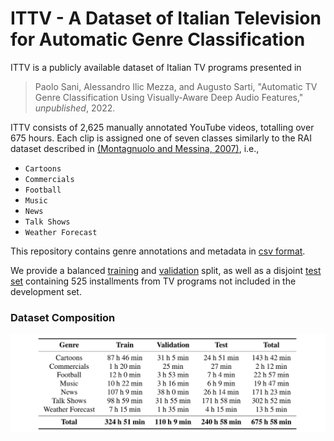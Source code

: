 # ITTV - A Dataset of Italian Television for Automatic Genre Classification

ITTV is a publicly available dataset of Italian TV programs presented in

> Paolo Sani, Alessandro Ilic Mezza, and Augusto Sarti, "Automatic TV Genre Classification Using Visually-Aware Deep Audio Features," _unpublished_, 2022.

ITTV consists of 2,625 manually annotated YouTube videos, totalling over 675 hours. Each clip is assigned one of seven classes similarly to the 
RAI dataset described in [(Montagnuolo and Messina, 2007)](https://ieeexplore.ieee.org/document/4312865), i.e.,
* `Cartoons`
* `Commercials`
* `Football`
* `Music`
* `News`
* `Talk Shows`
* `Weather Forecast`

This repository contains genre annotations and metadata in [csv format](https://github.com/polimi-ispl/ITTV/meta.csv). 

We provide a balanced [training](https://github.com/polimi-ispl/ITTV/train_fold.csv) and
[validation](https://github.com/polimi-ispl/ITTV/val_fold.csv) split, 
as well as a disjoint [test set](https://github.com/polimi-ispl/ITTV/test_fold.csv) containing 525 installments from 
TV programs not included in the development set.

### Dataset Composition
![](https://github.com/polimi-ispl/ITTV/blob/main/images/duration_table.png)
